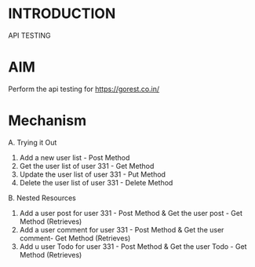 # INTRODUCTION
API TESTING

# AIM
Perform the api testing for https://gorest.co.in/

# Mechanism
A. Trying it Out
1. Add a new user list - Post Method
2. Get the user list of user 331 - Get Method
3. Update the user list of user 331 - Put Method
4. Delete the user list of user 331 - Delete Method

B. Nested Resources 
1. Add a user post for user 331 - Post Method & Get the user post -  Get Method (Retrieves)
2. Add a user comment for user 331 - Post Method & Get the user comment- Get Method (Retrieves)
3. Add u user Todo for user 331 - Post Method & Get the user Todo - Get Method (Retrieves)

